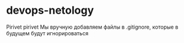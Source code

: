 # devops-netology
Pirivet pirivet
Мы вручную добавляем файлы в .gitignore, которые в будущем будут игнорироваться

